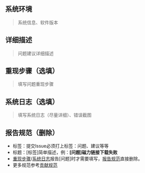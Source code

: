 ## 系统环境

> 系统信息、软件版本

## 详细描述

> 问题建议详细描述

## 重现步骤（选填）

> 填写问题重现步骤

## 系统日志（选填）

> 填写系统日志（尽量详细）、错误截图

## 报告规范（删除）

* 标签：提交Issue必须打上标签：问题、建议等等
* 标题：[标签]简单描述，例：**[问题]磁力链接下载失败**
* [重现步骤](#重现步骤)/[系统日志](#系统日志)报告[问题]时才需要填写，[报告规范](#报告规范)直接删除。
* 更多规范参考[贡献规范](../CONTRIBUTING.md)